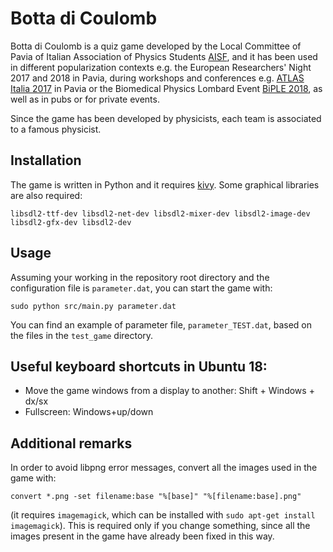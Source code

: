 # Botta di Coulomb 

Botta di Coulomb is a quiz game developed by the Local Committee of Pavia of Italian Association of Physics Students [AISF](http://ai-sf.it/), and it has been used in different popularization contexts e.g. the European Researchers' Night 2017 and 2018 in Pavia, during workshops and conferences e.g. [ATLAS Italia 2017](https://agenda.infn.it/event/13733/) in Pavia or the Biomedical Physics Lombard Event [BiPLE 2018](http://ai-sf.it/biple/), as well as in pubs or for private events.

Since the game has been developed by physicists, each team is associated to a famous physicist.

## Installation
The game is written in Python and it requires [kivy](https://kivy.org). Some graphical libraries are also required:
```
libsdl2-ttf-dev libsdl2-net-dev libsdl2-mixer-dev libsdl2-image-dev libsdl2-gfx-dev libsdl2-dev
```

## Usage
Assuming your working in the repository root directory and the configuration file is `parameter.dat`, you can start the game with:
```
sudo python src/main.py parameter.dat
```
You can find an example of parameter file, `parameter_TEST.dat`, based on the files in the `test_game` directory. 

## Useful keyboard shortcuts in Ubuntu 18:
- Move the game windows from a display to another: Shift + Windows + dx/sx
- Fullscreen: Windows+up/down

## Additional remarks

In order to avoid libpng error messages, convert all the images used in the game with:
```
convert *.png -set filename:base "%[base]" "%[filename:base].png"
```
(it requires `imagemagick`, which can be installed with `sudo apt-get install imagemagick`). This is required only if you change something, since all the images present in the game have already been fixed in this way.